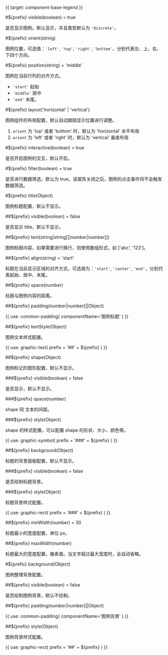 {{ target: component-base-legend }}

<!-- ILegendCommonSpec 图例通用配置 -->

#${prefix} visible(boolean) = true

是否显示图例。默认显示，并且类型默认为 `'discrete'`。

#${prefix} orient(string)

图例位置，可选值：`'left'`, `'top'`, `'right'`, `'bottom'`，分别代表左、上、右、下四个方向。

#${prefix} position(string) = 'middle'

图例在当前行列的对齐方式。

- `'start'` 起始
- `'middle'` 居中
- `'end'` 末尾。

#${prefix} layout('horizontal' | 'vertical')

图例组件的布局配置，默认自动跟随显示位置进行调整。

1. `orient` 为 'top' 或者 'bottom' 时，默认为 'horizontal' 水平布局
2. `orient` 为 'left' 或者 'right' 时，默认为 'vertical' 垂直布局

#${prefix} interactive(boolean) = true

是否开启图例的交互，默认开启。

#${prefix} filter(boolean) = true

是否进行数据筛选，默认为 true。该属性关闭之后，图例的点击事件将不会触发数据筛选。

#${prefix} title(Object)

图例标题配置，默认不显示。

##${prefix} visible(boolean) = false

是否显示 title，默认不显示。

##${prefix} text(string|string[]|number|number[])

图例标题内容，如果需要进行换行，则使用数组形式，如 ['abc', '123']。

##${prefix} align(string) = 'start'

标题在当前显示区域的对齐方式，可选值为：`'start'`, `'center'`, `'end'`，分别代表起始、居中、末尾。

##${prefix} space(number)

标题与图例内容的距离。

##${prefix} padding(number|number[]|Object)

{{ use: common-padding(
  componentName='图例标题'
) }}

##${prefix} textStyle(Object)

图例文本样式配置。

{{ use: graphic-text(
prefix = '##' + ${prefix}
) }}

##${prefix} shape(Object)

图例标记的图形配置，默认不显示。

###${prefix} visible(boolean) = false

是否显示，默认不显示。

###${prefix} space(number)

shape 同 文本的间距。

###${prefix} style(Object)

shape 的样式配置，可以配置 shape 的形状、大小、颜色等。

{{ use: graphic-symbol(
  prefix = '###' + ${prefix}
) }}

##${prefix} background(Object)

标题的背景面板配置，默认不显示。

###${prefix} visible(boolean) = false

是否绘制标题背景。

###${prefix} style(Object)

标题背景样式配置。

{{
  use: graphic-rect(
    prefix = '###' + ${prefix}
  )
}}

##${prefix} minWidth(number) = 30

标题最小的宽度配置，单位 px。

##${prefix} maxWidth(number)

标题最大的宽度配置，像素值。当文字超过最大宽度时，会自动省略。

#${prefix} background(Object)

图例整理背景配置。

##${prefix} visible(boolean) = false

是否绘制图例背景，默认不绘制。

##${prefix} padding(number|number[]|Object)

{{ use: common-padding(
  componentName='图例背景'
) }}

##${prefix} style(Object)

图例背景样式配置。

{{
  use: graphic-rect(
    prefix = '##' + ${prefix}
  )
}}
